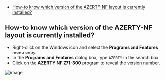- [How-to know which version of the AZERTY-NF layout is currently installed?](#which-version)



## How-to know which version of the AZERTY-NF layout is currently installed?
<a name="which-version" />  

- Right-click on the Windows icon and select the __Programs and Features__ menu entry.
- In the __Programs and Features__ dialog box, type `AZERTY` in the search box.
- Click on the __AZERTY NF Z71-300__ program to reveal the version number.

![image](https://user-images.githubusercontent.com/8488398/70084918-8599ef80-160f-11ea-92bb-60e2b232beab.png)